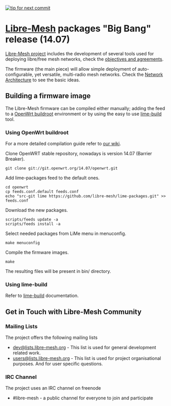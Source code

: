 [![tip for next commit](http://tip4commit.com/projects/804.svg)](http://tip4commit.com/projects/804)

# [Libre-Mesh][5] packages "Big Bang" release (14.07)

[Libre-Mesh project][5] includes the development of several tools used for deploying libre/free mesh networks, check the [objectives and agreements][3].

The firmware (the main piece) will allow simple deployment of auto-configurable, yet versatile, multi-radio mesh networks. Check the [Network Architecture][4] to see the basic ideas.

## Building a firmware image

The Libre-Mesh firmware can be compiled either manually; adding the feed to a [OpenWrt buildroot][1] environment or by using the easy to use [lime-build][2] tool.

### Using OpenWrt buildroot

For a more detailed compilation guide refer to [our wiki][6].

Clone OpenWRT stable repository, nowadays is version 14.07 (Barrier Breaker).

    git clone git://git.openwrt.org/14.07/openwrt.git

Add lime-packages feed to the default ones.

    cd openwrt
    cp feeds.conf.default feeds.conf
    echo "src-git lime https://github.com/libre-mesh/lime-packages.git" >> feeds.conf

Download the new packages.

    scripts/feeds update -a
    scripts/feeds install -a

Select needed packages from LiMe menu in menuconfig.

    make menuconfig

Compile the firmware images.

    make

The resulting files will be present in bin/ directory.

### Using lime-build

Refer to [lime-build][2] documentation.

## Get in Touch with Libre-Mesh Community

### Mailing Lists

The project offers the following mailing lists

* [dev@lists.libre-mesh.org][7] - This list is used for general development related work.
* [users@lists.libre-mesh.org][8] - This list is used for project organisational purposes. And for user specific questions.

### IRC Channel

The project uses an IRC channel on freenode

* #libre-mesh - a public channel for everyone to join and participate

[1]: http://wiki.openwrt.org/doc/start#building_openwrt
[2]: https://github.com/libre-mesh/lime-build
[3]: http://libre-mesh.org/projects/libre-mesh/wiki/Objectives
[4]: http://libre-mesh.org/projects/libre-mesh/wiki/Network_Architecture
[5]: http://libre-mesh.org/
[6]: http://libre-mesh.org/projects/libre-mesh/wiki/Compile_Manually
[7]: https://lists.libre-mesh.org/mailman/listinfo/dev
[8]: https://lists.libre-mesh.org/mailman/listinfo/users
